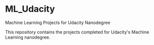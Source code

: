 # ML_Udacity
Machine Learning Projects for Udacity Nanodegree

This repository contains the projects completed for Udacity's Machine Learning nanodegree.
